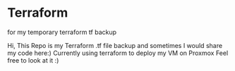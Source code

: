 # Terraform
for my temporary terraform tf backup


Hi, This Repo is my Terraform .tf file backup and sometimes I would share my code here:)
Currently using terraform to deploy my VM on Proxmox
Feel free to look at it :)
